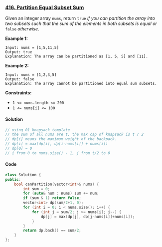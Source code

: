 ### [416. Partition Equal Subset Sum](https://leetcode.com/problems/partition-equal-subset-sum/)

Given an integer array `nums`, return `true` *if you can partition the array into two subsets such that the sum of the elements in both subsets is equal or* `false` *otherwise*.

 

**Example 1:**

```
Input: nums = [1,5,11,5]
Output: true
Explanation: The array can be partitioned as [1, 5, 5] and [11].
```

**Example 2:**

```
Input: nums = [1,2,3,5]
Output: false
Explanation: The array cannot be partitioned into equal sum subsets.
```

 

**Constraints:**

- `1 <= nums.length <= 200`
- `1 <= nums[i] <= 100`

#### Solution

```cpp
// using 01 knapsack template
// the sum of all nums are t, the max cap of knapsack is t / 2
// dp[i] means the maximum weight of the backpack.
// dp[i] = max(dp[i], dp[i-nums[i]] + nums[i])
// dp[0] = 0
// i from 0 to nums.size() - 1, j from t/2 to 0 
```

#### Code

```c++
class Solution {
public:
    bool canPartition(vector<int>& nums) {
        int sum = 0;
        for (auto& num : nums) sum += num;
        if (sum & 1) return false;
        vector<int> dp(sum/2+1, 0);
        for (int i = 0; i < nums.size(); i++) {
            for (int j = sum/2; j >= nums[i]; j--) {
                dp[j] = max(dp[j], dp[j-nums[i]]+nums[i]);
            }
        }
        return dp.back() == sum/2;
    }
};
```



